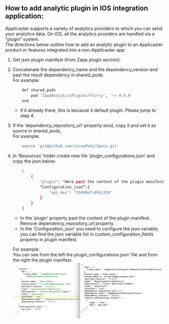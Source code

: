## How to add analytic plugin in IOS integration application:
Applicaster supports a variety of analytics providers to which you can send your analytics data. On iOS, all the analytics providers are handled via a “plugin” system.  
The directions below outline how to add an analytic plugin to an Applicaster product or features integrated into a non-Applicaster app:  

1. Get json plugin manifest (from Zapp plugin section). 
2. Concatenate the dependency_name and the dependency_version and past the result dependency in shared_pods.  
    For example:  
    ```bash
        def shared_pods
            pod 'ZappAnalyticsPlugins/Flurry', '~> 0.4.0'
        end 
    ```
    *  if it already there, this is because it default plugin. Please jump to step 4.

3. If the ‘dependency_repository_url’ property exist, copy it and set it as source in shared_pods,  
 For example: 
    ```bash
        source 'git@github.com:CocoaPods/Specs.git'
    ```
4. In ‘Resources’ folder create new file ‘plugin_configurations.json’ and copy     the json below:
    ```bash
        [
            {
                "plugin": ‘Here past the content of the plugin manifest’,
                “Configuration_json”:{
                    "api_key": "23498efsdhkj324"
                }
            }
        ]
    ```
    *   In the ‘plugin’ property past the content of the plugin manifest.  
    Remove dependency_repository_url property.
    * In the ‘Configuration_json’ you need to configure the json variable, you can find the json variable list in custom_configuration_fields property in plugin manifest.  
    
    For example:  
You can see from the left the plugin_configurations.json’ file and from the right the plugin manifest.  
    ![Difference](./ios_analytics_plugins_example.png)
